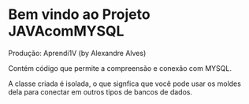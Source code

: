 Bem vindo ao Projeto JAVAcomMYSQL
===================================

Produção: Aprendi1V (by Alexandre Alves)

Contém código que permite a compreensão e conexão com MYSQL.

A classe criada é isolada, o que signfica que você pode
usar os moldes dela para conectar em outros tipos de bancos
de dados.